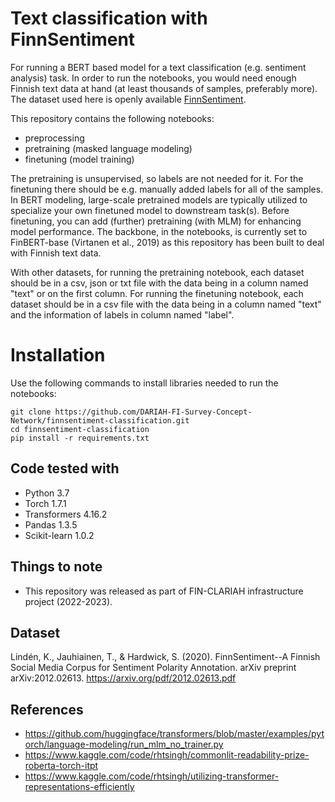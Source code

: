 


# Text classification with FinnSentiment

For running a BERT based model for a text classification (e.g. sentiment analysis) task. In order to run the notebooks, you would need enough Finnish text data at hand (at least thousands of samples, preferably more). The dataset used here is openly available [FinnSentiment](https://korp.csc.fi/download/finsen/src/). 

This repository contains the following notebooks:
- preprocessing
- pretraining (masked language modeling)
- finetuning (model training)

The pretraining is unsupervised, so labels are not needed for it. For the finetuning there should be e.g. manually added labels for all of the samples. In BERT modeling, large-scale pretrained models are typically utilized to specialize your own finetuned model to downstream task(s). Before finetuning, you can add (further) pretraining (with MLM) for enhancing model performance. The backbone, in the notebooks, is currently set to FinBERT-base (Virtanen et al., 2019) as this repository has been built to deal with Finnish text data.

With other datasets, for running the pretraining notebook, each dataset should be in a csv, json or txt file with the data being in a column named "text" or on the first column. For running the finetuning notebook, each dataset should be in a csv file with the data being in a column named "text" and the information of labels in column named "label".


# Installation

Use the following commands to install libraries needed to run the notebooks:
```
git clone https://github.com/DARIAH-FI-Survey-Concept-Network/finnsentiment-classification.git
cd finnsentiment-classification
pip install -r requirements.txt
```


## Code tested with
- Python 3.7
- Torch 1.7.1
- Transformers 4.16.2
- Pandas 1.3.5
- Scikit-learn 1.0.2


## Things to note
- This repository was released as part of FIN-CLARIAH infrastructure project (2022-2023). 

## Dataset
Lindén, K., Jauhiainen, T., & Hardwick, S. (2020). FinnSentiment--A Finnish Social Media Corpus for Sentiment Polarity Annotation. arXiv preprint arXiv:2012.02613. https://arxiv.org/pdf/2012.02613.pdf


## References
- https://github.com/huggingface/transformers/blob/master/examples/pytorch/language-modeling/run_mlm_no_trainer.py
- https://www.kaggle.com/code/rhtsingh/commonlit-readability-prize-roberta-torch-itpt
- https://www.kaggle.com/code/rhtsingh/utilizing-transformer-representations-efficiently



